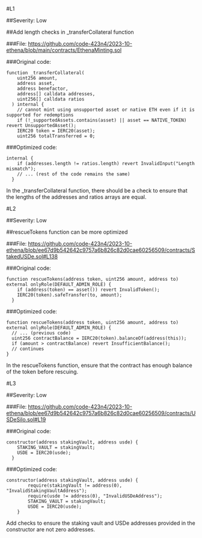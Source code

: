 #L1

##Severity: Low

##Add length checks in _transferCollateral function

###File: https://github.com/code-423n4/2023-10-ethena/blob/main/contracts/EthenaMinting.sol

###Original code:

```solidity
function _transferCollateral(
    uint256 amount,
    address asset,
    address benefactor,
    address[] calldata addresses,
    uint256[] calldata ratios
  ) internal {
    // cannot mint using unsupported asset or native ETH even if it is supported for redemptions
    if (!_supportedAssets.contains(asset) || asset == NATIVE_TOKEN) revert UnsupportedAsset();
    IERC20 token = IERC20(asset);
    uint256 totalTransferred = 0;
```

###Optimized code:

```solidity
internal {
    if (addresses.length != ratios.length) revert InvalidInput("Length mismatch");
    // ... (rest of the code remains the same)
  }
```
In the _transferCollateral function, there should be a check to ensure that the lengths of the addresses and ratios arrays are equal.


#L2

##Severity: Low

##rescueTokens function can be more optimized

###File: https://github.com/code-423n4/2023-10-ethena/blob/ee67d9b542642c9757a6b826c82d0cae60256509/contracts/StakedUSDe.sol#L138


###Original code:
```solidity
function rescueTokens(address token, uint256 amount, address to) external onlyRole(DEFAULT_ADMIN_ROLE) {
    if (address(token) == asset()) revert InvalidToken();
    IERC20(token).safeTransfer(to, amount);
  }
```
###Optimized code:
```solidity
function rescueTokens(address token, uint256 amount, address to) external onlyRole(DEFAULT_ADMIN_ROLE) {
  // ... (previous code)
  uint256 contractBalance = IERC20(token).balanceOf(address(this));
  if (amount > contractBalance) revert InsufficientBalance();
  // continues
}
```
In the rescueTokens function, ensure that the contract has enough balance of the token before rescuing.


#L3

##Severity: Low


###File: https://github.com/code-423n4/2023-10-ethena/blob/ee67d9b542642c9757a6b826c82d0cae60256509/contracts/USDeSilo.sol#L19

###Original code:
```solidity
constructor(address stakingVault, address usde) {
    STAKING_VAULT = stakingVault;
    USDE = IERC20(usde);
  }
```

###Optimized code:
```solidity
constructor(address stakingVault, address usde) {
        require(stakingVault != address(0), "InvalidStakingVaultAddress");
        require(usde != address(0), "InvalidUSDeAddress");
        STAKING_VAULT = stakingVault;
        USDE = IERC20(usde);
    }
```    
Add checks to ensure the staking vault and USDe addresses provided in the constructor are not zero addresses.
